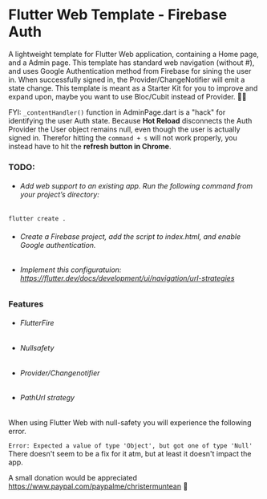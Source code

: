 # Flutter Web Template - Firebase Auth

A lightweight template for Flutter Web application, containing a Home page, and a Admin page. This template has standard web navigation (without #), and uses Google Authentication method from Firebase for sining the user in. When successfully signed in, the Provider/ChangeNotifier will emit a state change.
This template is meant as a Starter Kit for you to improve and expand upon, maybe you want to use Bloc/Cubit instead of Provider. 🤷‍♀️

FYI: ```_contentHandler()``` function in AdminPage.dart is a "hack" for identifying the user Auth state. Because **Hot Reload** disconnects the Auth Provider the User object remains null, even though the user is actually signed in. Therefor hitting the ```command + s``` will not work properly, you instead have to hit the **refresh button in Chrome**.

### TODO:

- ###### Add web support to an existing app. Run the following command from your project’s directory:
```flutter create .```

- ###### Create a Firebase project, add the script to index.html, and enable Google authentication.
- ###### Implement this configuratuion: https://flutter.dev/docs/development/ui/navigation/url-strategies


### Features
- ###### FlutterFire
- ###### Nullsafety
- ###### Provider/Changenotifier
- ###### PathUrl strategy

When using Flutter Web with null-safety you will experience the following error.

```Error: Expected a value of type 'Object', but got one of type 'Null'```
There doesn't seem to be a fix for it atm, but at least it doesn't impact the app.

A small donation would be appreciated
https://www.paypal.com/paypalme/christermuntean 🙏
